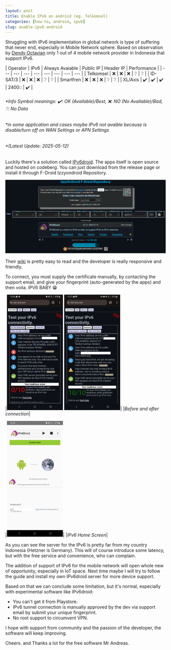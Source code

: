 ```yaml
---
layout: post
title: Enable IPv6 on android (eg. Telkomsel)
categories: [how-to, android, ipv6]
slug: enable-ipv6-android
---
```


Struggling with IPv6 implementation in global network is type of suffering that never end, especially in Mobile Network sphere. Based on observation by [Dendy Octavian](https://denzveloper.github.io/IPv6-ISP-List) only 1 out of 4 mobile network provider in Indonesia that support IPv6.

| Operator | IPv6 | Always Avaiable | Public IP | Header IP | Performance |
| --- | --- | --- | --- | --- | --- | --- | --- |
| Telkomsel  | ❌ | ❌ | ❌ | ❔  | ❔ |
| ID-SAT/3  | ❌ | ❌ | ❌ | ❔  | ❔ |
| Smartfren  | ❌ | ❌ | ❌ | ❔  | ❔ |
| XL/Axis  | ✔️ | ✔️ | ✔️ | 2400:: | ✔️ |

###### *Info Symbol meanings: ✔️: OK (Available)/Best, ❌: NO (No Available)/Bad, ❔: No Data  
###### *in some application and cases maybe IPv6 not avaible because is disable/turn off on WAN Settings or APN Settings  
###### *(Latest Update: 2025-05-12)

Luckily there's a solution called [IPv6droid](https://flyingsnail.de/). The apps itself is open source and hosted on codeberg. You can just download from the release page or install it through F-Droid Izzyondroid Repository.  

![IzzyinDroid](/assets/image/izzyipv6.png "IzzyinDroid")

Their [wiki](https://codeberg.org/Flying-Snail/IPv6Droid/wiki/Home) is pretty easy to read and the developer  is really responsive and friendly.

To connect, you must supply the certificate manually, by contacting the support email, and give your fingerprint (auto-generated by the apps) and then voila. IPV6 BABY :grin:

|<img src="/assets/image/ipv6droid2.png" alt="Before" style="width:35%; height:auto;"><span> </span><img src="/assets/image/ipv6droid1.png" alt="After" style="width:35%; height:auto;">|
|*Before and after connection*|

|<img src="/assets/image/ipv6home.png" alt="AppsHome" style="width:35%; height:auto;">|
|*IPv6 Home Screen*|

As you can see the server for the IPv6 is pretty far from my country Indonesia (Hetzner is Germany). This will of course introduce some latency, but with the free service and convenience, who can complain.

The addition of support of IPv6 for the mobile network will open whole new of opportunity, especially in IoT space. Next time maybe I will try to follow the guide and install my own IPv6droid server for more device support.

Based on that we can conclude some limitation, but it's normal, especially with experimental software like IPv6droid: 
- You can't get it from Playstore.
- IPv6 tunnel connection is manually approved by the dev via support email by submit your unique fingerprint.
- No root support to circumvent VPN.  

I hope with support from community and the passion of the developer, the software will keep improving.

Cheers. and Thanks a lot for the free software Mr Andreas.